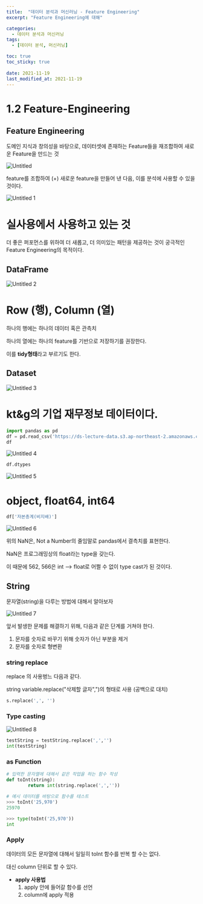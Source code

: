 ```yaml
---
title:  "데이터 분석과 머신러닝 - Feature Engineering"
excerpt: "Feature Engineering에 대해"

categories:
  - 데이터 분석과 머신러닝
tags:
  - [데이터 분석, 머신러닝]

toc: true
toc_sticky: true
 
date: 2021-11-19
last_modified_at: 2021-11-19
---
```



# 1.2 Feature-Engineering

## Feature Engineering

도메인 지식과 창의성을 바탕으로, 데이터셋에 존재하는 Feature들을 재조합하여 새로운 Feature을 만드는 것

![Untitled](https://user-images.githubusercontent.com/75519839/174546158-b9e62091-1a43-468e-b36a-57243f9fec71.png)

feature를 조합하여 (+) 새로운 feature을 만들어 낸 다음, 이를 분석에 사용할 수 있을 것이다.

![Untitled 1](https://user-images.githubusercontent.com/75519839/174546103-2e24c1b4-b889-4381-ba14-caf1e54fa65f.png)

# 실사용에서 사용하고 있는 것

더 좋은 퍼포먼스를 위하여 더 새롭고, 더 의미있는 패턴을 제공하는 것이 궁극적인 Feature Engineering의 목적이다.

## DataFrame

![Untitled 2](https://user-images.githubusercontent.com/75519839/174546116-07470c37-839f-433d-8d6b-2b742e54e0dd.png)

# Row (행), Column (열)

하나의 행에는 하나의 데이터 혹은 관측치

하나의 열에는 하나의 feature를 기반으로 저장하기를 권장한다.

이를 **tidy형태**라고 부르기도 한다.

## Dataset

![Untitled 3](https://user-images.githubusercontent.com/75519839/174546121-4375053b-4c0b-46cc-b412-2e23b406215e.png)

# kt&g의 기업 재무정보 데이터이다.

```python
import pandas as pd
df = pd.read_csv('https://ds-lecture-data.s3.ap-northeast-2.amazonaws.com/kt%26g/kt%26g.csv')
df
```

![Untitled 4](https://user-images.githubusercontent.com/75519839/174546129-a4923ac5-99c2-4c69-a138-bbcff7cda338.png)

```python
df.dtypes
```

![Untitled 5](https://user-images.githubusercontent.com/75519839/174546132-fdbe590b-3ae0-4597-9337-674f67731c59.png)

# object, float64, int64

```python
df['자본총계(비지배)'] 
```

![Untitled 6](https://user-images.githubusercontent.com/75519839/174546144-53e2fd81-7e5b-482f-990b-1c979d498a0d.png)

위의 NaN은, Not a Number의 줄임말로 pandas에서 결측치를 표현한다.

NaN은 프로그래밍상의 float라는 type을 갖는다.

이 때문에 562, 566은 int —> float로 어쩔 수 없이 type cast가 된 것이다.

## String

문자열(string)을 다루는 방법에 대해서 알아보자

![Untitled 7](https://user-images.githubusercontent.com/75519839/174546148-f8a37f8e-89ed-4fcd-8619-e81546b953d7.png)

앞서 발생한 문제를 해결하기 위해, 다음과 같은 단계를 거쳐야 한다.

1. 문자를 숫자로 바꾸기 위해 숫자가 아닌 부분을 제거
2. 문자를 숫자로 형변환

### string replace

replace 의 사용벙느 다음과 같다.

string variable.replace("삭제할 글자",")의 형태로 사용 (공백으로 대치)

```python
s.replace(',', '')
```

### Type casting

![Untitled 8](https://user-images.githubusercontent.com/75519839/174546153-cabe2981-c865-4d5c-b3a6-a53ce28da14c.png)

```python
testString = testString.replace(',','')
int(testString)
```

### as Function

```python
# 입력한 문자열에 대해서 같은 작업을 하는 함수 작성
def toInt(string):
		return int(string.replace(',',''))
```

```python
# 예시 데이터를 바탕으로 함수를 테스트
>>> toInt('25,970')
25970
```

```python
>>> type(toInt('25,970'))
int
```

### Apply

데이터의 모든 문자열에 대해서 일일히 toInt 함수를 반복 할 수는 없다.

대신 column 단위로 할 수 있다.

- **apply 사용법**
    1. apply 안에 들어갈 함수를 선언
    2. column에 apply 적용